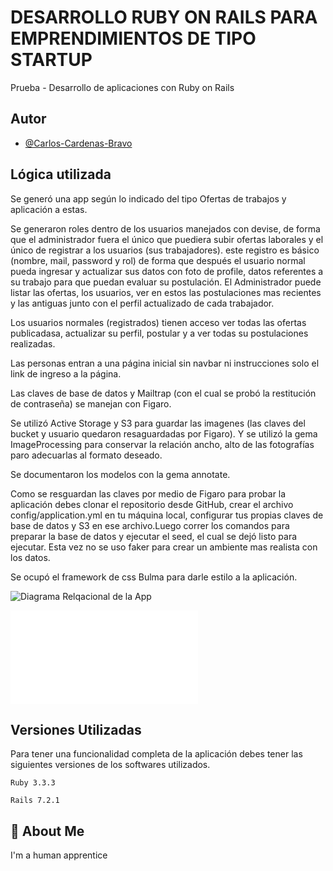 
# DESARROLLO RUBY ON RAILS PARA EMPRENDIMIENTOS DE TIPO STARTUP

Prueba - Desarrollo de aplicaciones con Ruby on
Rails






## Autor

- [@Carlos-Cardenas-Bravo](https://github.com/Carlos-Cardenas-Bravo)


## Lógica utilizada

Se generó una app según lo indicado del tipo Ofertas de trabajos y aplicación a estas.

Se generaron roles dentro de los usuarios manejados con devise, de forma que el administrador fuera el único que puediera subir ofertas laborales y el único de registrar a los usuarios (sus trabajadores). este registro es básico (nombre, mail, password y rol) de forma que después el usuario normal pueda ingresar y actualizar sus datos con foto de profile, datos referentes a su trabajo para que puedan evaluar su postulación. El Administrador puede listar las ofertas, los usuarios, ver en estos las postulaciones mas recientes y las antiguas junto con el perfil actualizado de cada trabajador.

Los usuarios normales (registrados) tienen acceso ver todas las ofertas publicadasa, actualizar su perfil, postular y a ver todas su postulaciones realizadas.

Las personas entran a una página inicial sin navbar ni instrucciones solo el link de ingreso a la página.

Las claves de base de datos y Mailtrap (con el cual se probó la restitución de contraseña) se manejan con Figaro.

Se utilizó Active Storage y S3 para guardar las imagenes (las claves del bucket y usuario quedaron resaguardadas por Figaro). Y se utilizó la gema ImageProcessing para conservar la relación ancho, alto de las fotografías paro adecuarlas al formato deseado.

Se documentaron los modelos con la gema annotate.

Como se resguardan las claves por medio de Figaro para probar la aplicación debes clonar el repositorio desde GitHub, crear el archivo config/application.yml en tu máquina local, configurar tus propias claves de base de datos y S3 en ese archivo.Luego correr los comandos para preparar la base de datos y ejecutar el seed, el cual se dejó listo para ejecutar. Esta vez no se uso faker para crear un ambiente mas realista con los datos.

Se ocupó el framework de css Bulma para darle estilo a la aplicación.

![Diagrama Relqacional de la App](images/diagrama.png)

![Carga en S3](images/S3.pdf)



## Versiones Utilizadas

Para tener una funcionalidad completa de la aplicación debes tener las siguientes versiones de los softwares utilizados.

`Ruby 3.3.3`

`Rails 7.2.1 `


## 🚀 About Me
I'm a human apprentice

